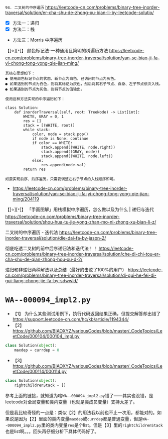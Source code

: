 
`94. 二叉树的中序遍历` https://leetcode-cn.com/problems/binary-tree-inorder-traversal/solution/er-cha-shu-de-zhong-xu-bian-li-by-leetcode-solutio/
- [x] 方法一：递归
- [x] 方法二：栈
- 方法三：Morris 中序遍历

【[:star:][`*`]】 颜色标记法-一种通用且简明的树遍历方法 https://leetcode-cn.com/problems/binary-tree-inorder-traversal/solution/yan-se-biao-ji-fa-yi-chong-tong-yong-qie-jian-ming/
```console
其核心思想如下：
● 使用颜色标记节点的状态，新节点为白色，已访问的节点为灰色。
● 如果遇到的节点为白色，则将其标记为灰色，然后将其右子节点、自身、左子节点依次入栈。
● 如果遇到的节点为灰色，则将节点的值输出。

使用这种方法实现的中序遍历如下：

class Solution:
    def inorderTraversal(self, root: TreeNode) -> List[int]:
        WHITE, GRAY = 0, 1
        res = []
        stack = [(WHITE, root)]
        while stack:
            color, node = stack.pop()
            if node is None: continue
            if color == WHITE:
                stack.append((WHITE, node.right))
                stack.append((GRAY, node))
                stack.append((WHITE, node.left))
            else:
                res.append(node.val)
        return res

如要实现前序、后序遍历，只需要调整左右子节点的入栈顺序即可。
```
- https://leetcode-cn.com/problems/binary-tree-inorder-traversal/solution/yan-se-biao-ji-fa-yi-chong-tong-yong-qie-jian-ming/204119

【[:star:][`*`]】 「手画图解」用栈模拟中序遍历，怎么做以及为什么 | 递归与迭代 https://leetcode-cn.com/problems/binary-tree-inorder-traversal/solution/shou-hua-tu-jie-yong-zhan-mo-ni-zhong-xu-bian-li-z/

二叉树的中序遍历 - 迭代法 https://leetcode-cn.com/problems/binary-tree-inorder-traversal/solution/die-dai-fa-by-jason-2/

彻底吃透二叉树的前中后序递归法和迭代法！！ https://leetcode-cn.com/problems/binary-tree-inorder-traversal/solution/che-di-chi-tou-er-cha-shu-de-qian-zhong-hou-xu-d-2/

递归和非递归两种解法以及总结（最好的击败了100%的用户） https://leetcode-cn.com/problems/binary-tree-inorder-traversal/solution/di-gui-he-fei-di-gui-liang-chong-jie-fa-by-sdwwld/

# `WA--000094_impl2.py`

- 【1】 为什么某些测试用例下，执行代码返回结果正确，但提交解答却出错了 https://support.leetcode-cn.com/hc/kb/article/1194344/
- 【2】 https://github.com/BIAOXYZ/variousCodes/blob/master/_CodeTopics/LeetCode/000104/000104_impl.py
```py
class Solution(object):
    maxdep = currdep = 0
```
- 【3】 https://github.com/BIAOXYZ/variousCodes/blob/master/_CodeTopics/LeetCode/000114/000114.py
```py
class Solution(object):
    rightChildrenStack = []
```

参考上面的链接，就知道为啥`WA--000094_impl2.py`错了——其实也没错，是leetcode对全局变量和类内变量（也就是类成员变量）支持太差了。

但是我比较奇怪的一点是：类似【2】的用法我以前也不止一次用，都能对的。如果说是因为【2】里面的类内变量`maxdep`或`currdep`都是普通变量，但是`WA--000094_impl2.py`里的类内变量`res`是个list。但是【3】里的`rightChildrenStack`也是list啊。。。回头再仔细分析下具体代码好了。
